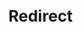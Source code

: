 ﻿---
layout: src/layouts/Redirect.astro
title: Redirect
redirect: https://octopus.com/docs/infrastructure/deployment-targets/tentacle/linux
pubDate:  2023-01-01
navSearch: false
navSitemap: false
navMenu: false
---
